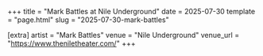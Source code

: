 +++
title = "Mark Battles at Nile Underground"
date = 2025-07-30
template = "page.html"
slug = "2025-07-30-mark-battles"

[extra]
artist = "Mark Battles"
venue = "Nile Underground"
venue_url = "https://www.theniletheater.com/"
+++
